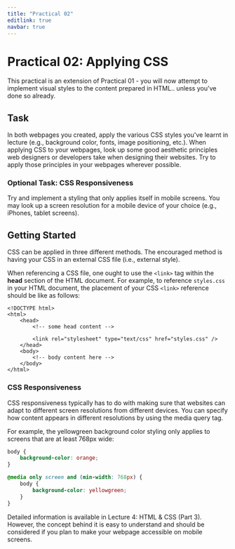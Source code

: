 ```yaml
---
title: "Practical 02"
editlink: true
navbar: true
---
```


# Practical 02: Applying CSS

This practical is an extension of Practical 01 - you will now attempt to implement visual styles to the content prepared in HTML.. unless you've done so already.

## Task

In both webpages you created, apply the various CSS styles you've learnt in lecture (e.g., background color, fonts, image positioning, etc.).
When applying CSS to your webpages, look up some good aesthetic principles web designers or developers take when designing their websites.
Try to apply those principles in your webpages wherever possible.

### Optional Task: CSS Responsiveness

Try and implement a styling that only applies itself in mobile screens.
You may look up a screen resolution for a mobile device of your choice (e.g., iPhones, tablet screens).

## Getting Started

CSS can be applied in three different methods.
The encouraged method is having your CSS in an external CSS file (i.e., external style).

When referencing a CSS file, one ought to use the `<link>` tag within the **head** section of the HTML document.
For example, to reference `styles.css` in your HTML document, the placement of your CSS `<link>` reference should be like as follows:

```html{6}
<!DOCTYPE html>
<html>
	<head>
		<!-- some head content -->

		<link rel="stylesheet" type="text/css" href="styles.css" />
	</head>
	<body>
		<!-- body content here -->
	</body>
</html>
```

### CSS Responsiveness

CSS responsiveness typically has to do with making sure that websites can adapt to different screen resolutions from different devices.
You can specify how content appears in different resolutions by using the media query tag.

For example, the yellowgreen background color styling only applies to screens that are at least 768px wide:

```css
body {
	background-color: orange;
}

@media only screen and (min-width: 768px) {
	body {
		background-color: yellowgreen;
	}
}
```

Detailed information is available in Lecture 4: HTML & CSS (Part 3).
However, the concept behind it is easy to understand and should be considered if you plan to make your webpage accessible on mobile screens.

<!-- ::: warning SUBMISSION
**Complete the given practical and submit it as your lecture attendance for Week 3.**
::: -->
